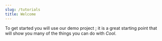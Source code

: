 ```yaml
---
slug: /tutorials
title: Welcome
---
```


To get started you will use our demo project ; it is a great starting point that will show you many of the things you can do with *Cool*.